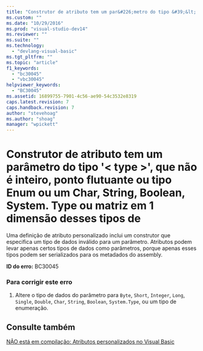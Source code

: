 ```yaml
---
title: "Construtor de atributo tem um par&#226;metro do tipo &#39;&lt; type &gt;&#39;, que n&#227;o &#233; inteiro, ponto flutuante ou tipo Enum ou um Char, String, Boolean, System. Type ou matriz em 1 dimens&#227;o desses tipos de | Microsoft Docs"
ms.custom: ""
ms.date: "10/29/2016"
ms.prod: "visual-studio-dev14"
ms.reviewer: ""
ms.suite: ""
ms.technology: 
  - "devlang-visual-basic"
ms.tgt_pltfrm: ""
ms.topic: "article"
f1_keywords: 
  - "bc30045"
  - "vbc30045"
helpviewer_keywords: 
  - "BC30045"
ms.assetid: 16899755-7901-4c56-ae90-54c3532e8319
caps.latest.revision: 7
caps.handback.revision: 7
author: "stevehoag"
ms.author: "shoag"
manager: "wpickett"
---
```

# Construtor de atributo tem um par&#226;metro do tipo &#39;&lt; type &gt;&#39;, que n&#227;o &#233; inteiro, ponto flutuante ou tipo Enum ou um Char, String, Boolean, System. Type ou matriz em 1 dimens&#227;o desses tipos de
Uma definição de atributo personalizado inclui um construtor que especifica um tipo de dados inválido para um parâmetro. Atributos podem levar apenas certos tipos de dados como parâmetros, porque apenas esses tipos podem ser serializados para os metadados do assembly.  
  
 **ID do erro:** BC30045  
  
### Para corrigir este erro  
  
1.  Altere o tipo de dados do parâmetro para `Byte`, `Short`, `Integer`, `Long`, `Single`, `Double`, `Char`, `String`, `Boolean`, `System.Type`, ou um tipo de enumeração.  
  
## Consulte também  
 [NÃO está em compilação: Atributos personalizados no Visual Basic](http://msdn.microsoft.com/pt-br/d72d8a5c-8f64-4614-b15b-cad66845d047)